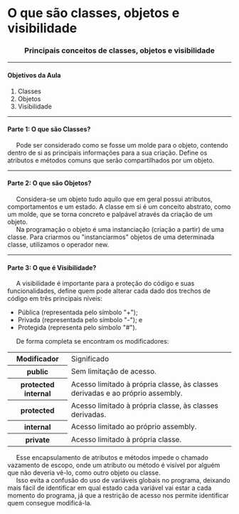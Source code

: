 <h1 align="left">
  O que são classes, objetos e visibilidade
</h1>

<h3 align="center">Principais conceitos de classes, objetos e visibilidade</h3>

<hr>

<h4 align="left">Objetivos da Aula</h4>

<ol>
  <li>Classes</li>
  <li>Objetos</li>
  <li>Visibilidade</li>
</ol>

<hr>

<h4 align="left">Parte 1: O que são Classes?</h4>

<p align="left">
  &nbsp;&nbsp;&nbsp;&nbsp;&nbsp;Pode ser considerado como se fosse um molde para o objeto, contendo dentro de si as principais informações para a sua criação. Define os atributos e métodos comuns que serão compartilhados por um objeto.
</p>

<hr>

<h4 align="left">Parte 2: O que são Objetos?</h4>

<p align="left">
  &nbsp;&nbsp;&nbsp;&nbsp;&nbsp;Considera-se um objeto tudo aquilo que em geral possui atributos, comportamentos e um estado. A classe em si é um conceito abstrato, como um molde, que se torna concreto e palpável através da criação de um objeto.<br>
  &nbsp;&nbsp;&nbsp;&nbsp;&nbsp;Na programação o objeto é uma instanciação (criação a partir) de uma classe. Para criarmos ou "instanciarmos" objetos de uma determinada classe, utilizamos o operador new.
</p>

<hr>

<h4 align="left">Parte 3: O que é Visibilidade?</h4>

<p align="left">
  &nbsp;&nbsp;&nbsp;&nbsp;&nbsp;A visibilidade é importante para a proteção do código e suas funcionalidades, define quem pode alterar cada dado dos trechos de código em três principais níveis:
</p>

<ul>
  <li>Pública (representada pelo símbolo "+");</li>
  <li>Privada (representada pelo símbolo "-"); e</li>
  <li>Protegida (representa pelo símbolo "#").</li>
</ul>

<p align="left">
  &nbsp;&nbsp;&nbsp;&nbsp;&nbsp;De forma completa se encontram os modificadores:
</p>

<table>
    <tr>
        <th>Modificador</th>
        <td>Significado</td>
    </tr>
    <tr>
        <th>public</th>
        <td>Sem limitação de acesso.</td>
    </tr>
    <tr>
        <th>protected internal</th>
        <td>Acesso limitado à própria classe, às classes derivadas e ao próprio assembly.</td>
    </tr>
    <tr>
        <th>protected</th>
        <td>Acesso limitado à própria classe, às classes derivadas.</td>
    </tr>
    <tr>
        <th>internal</th>
        <td>Acesso limitado ao próprio assembly.</td>
    </tr>
    <tr>
        <th>private</th>
        <td>Acesso limitado à própria classe.</td>
    </tr>
</table>

<p align="left">
  &nbsp;&nbsp;&nbsp;&nbsp;&nbsp;Esse encapsulamento de atributos e métodos impede o chamado vazamento de escopo, onde um atributo ou método é visível por alguém que não deveria vê-lo, como outro objeto ou classe.<br>
  &nbsp;&nbsp;&nbsp;&nbsp;&nbsp;Isso evita a confusão do uso de variáveis globais no programa, deixando mais fácil de identificar em qual estado cada variável vai estar a cada momento do programa, já que a restrição de acesso nos permite identificar quem consegue modificá-la.
</p>